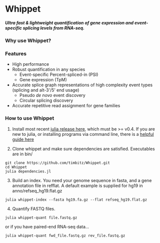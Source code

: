 # Whippet
##### Ultra fast & lightweight quantification of gene expression and event-specific splicing levels from RNA-seq.

### Why use Whippet?

### Features
- High performance
- Robust quantification in any species
  - Event-specific Percent-spliced-in (PSI)
  - Gene expression (TpM)
- Accurate splice graph representations of high complexity event types (splicing and alt-3'/5' end usage)
  - Pseudo _de novo_ event discovery
  - Circular splicing discovery
- Accurate repetitive read assignment for gene families

### How to use Whippet

1) Install most recent [julia release here](http://julialang.org/downloads/), which must be >= v0.4.  If you are new to julia, or installing programs via command line, there is a [helpful guide here](https://en.wikibooks.org/wiki/Introducing_Julia/Getting_started)

2) Clone whippet and make sure dependencies are satisfied. Executables are in bin/
```
git clone https://github.com/timbitz/Whippet.git
cd Whippet
julia dependencies.jl
```

3) Build an index.  You need your genome sequence in fasta, and a gene annotation file in refflat. A default example is supplied for hg19 in anno/refseq_hg19.flat.gz
```
julia whippet-index --fasta hg19.fa.gz --flat refseq_hg19.flat.gz
```

4) Quantify FASTQ files.
```
julia whippet-quant file.fastq.gz
```
or if you have paired-end RNA-seq data...
```
julia whippet-quant fwd_file.fastq.gz rev_file.fastq.gz
```
